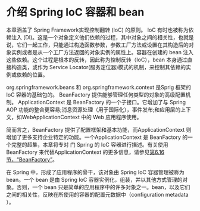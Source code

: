 介绍  Spring IoC 容器和 bean
====

本章涵盖了 Spring Framework实现控制翻转 (IoC) 的原则。 IoC 有时也被称为依赖注入 (DI)。这是一个对象定义他们依赖的过程，其中对象之间的相关性，也就是说，它们一起工作，只能通过构造函数参数，参数工厂方法或设置在其构造后的对象实例或者是从一个工厂方法返回的对象实例的属性上。容器在创建的 bean 注入这些依赖。这个过程是根本的反转，因此称为控制反转（IoC），bean 本身通过直接构造类，或作为 Service Locator(服务定位器)模式的机制，来控制其依赖的实例或依赖的位置。

org.springframework.beans 和 org.springframework.context 是Sprig 框架的 IoC 容器的基础包的。 BeanFactory 提供能够管理任何类型的对象的高级配置机制。 ApplicationContext 是 BeanFactory 的一个子接口。它增加了与 Spring AOP 功能的整合更容易;消息资源处理（用于国际化），事件发布;和应用层的上下文，如WebApplicationContext 中的 Web 应用程序使用。

简而言之，BeanFactory 提供了配置框架和基本功能，而ApplicationContext 则增加了更多支持企业特定的功能。一个ApplicationContext 是 BeanFactory 的一个完整的超集，本章将专对 门 Spring 的 IoC 容器进行描述。有关使用 BeanFactory 来代替ApplicationContext 的更多信息，请参见[第6.16节，“BeanFactory”](http://docs.spring.io/spring/docs/current/spring-framework-reference/htmlsingle/#beans-beanfactory)。

在 Spring 中，形成了应用程序的骨干，该对象由 Spring IoC 容器管理被称为 bean。一个 bean 是由 Spring IoC 容器实例化，组装，并以其他方式管理的对象。否则，一个 bean 只是简单的应用程序中的许多对象之一。bean，以及它们之间的相关性，反映在所使用的容器的配置元数据中（configuration metadata ）。